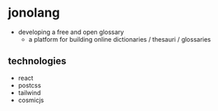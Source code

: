 # jonolang

* developing a free and open glossary
  * a platform for building online dictionaries / thesauri / glossaries 

## technologies

* react 
* postcss 
* tailwind
* cosmicjs